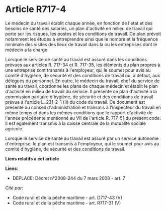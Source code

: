 # Article R717-4

Le médecin du travail établit chaque année, en fonction de l'état et des besoins de santé des salariés, un plan d'activité en
milieu de travail qui porte sur les risques, les postes et les conditions de travail. Ce plan prévoit notamment les études à
entreprendre ainsi que le nombre et la fréquence minimale des visites des lieux de travail dans la ou les entreprises dont le
médecin a la charge.

Lorsque le service de santé au travail est assuré dans les conditions prévues aux articles R. 717-34 et R. 717-35, les
éléments du plan propres à une entreprise sont transmis à l'employeur, qui le soumet pour avis au comité d'hygiène, de
sécurité et des conditions de travail ou, à défaut, aux délégués du personnel. En outre, le médecin du travail, chef du
service de santé au travail, coordonne les plans de chaque médecin et établit le plan d'activité en milieu de travail du
service. Il présente ce plan d'activité à la commission paritaire d'hygiène, de sécurité et des conditions de travail prévue
à l'article L. 231-2-1 (II) du code du travail. Ce document est présenté au conseil d'administration et transmis à
l'inspecteur du travail en même temps et dans les mêmes conditions que le rapport d'activité de l'année précédente mentionné
au VII de l'article R. 717-51 du présent code. Il est également transmis à la caisse centrale de la mutualité sociale
agricole.

Lorsque le service de santé au travail est assuré par un service autonome d'entreprise, le plan est transmis à l'employeur,
qui le soumet pour avis au comité d'hygiène, de sécurité et des conditions de travail.

**Liens relatifs à cet article**

**Liens**:

  - DEPLACE: Décret n°2008-244 du 7 mars 2008 - art. 7

_Cité par_:

  - Code rural et de la pêche maritime - art. D717-43 (V)
  - Code rural et de la pêche maritime - art. R717-31 (V)
